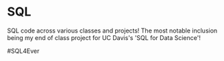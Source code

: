 # SQL
SQL code across various classes and projects! The most notable inclusion being my end of class project for UC Davis's 'SQL for Data Science'!

#SQL4Ever
